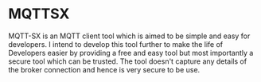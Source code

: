 # MQTTSX
MQTT-SX is an MQTT client tool which is aimed to be simple and easy for developers. I intend to develop this tool further to make the life of Developers easier by providing a free and easy tool but most importantly a secure tool which can be trusted. The tool doesn't capture any details of the broker connection and hence is very secure to be use.
